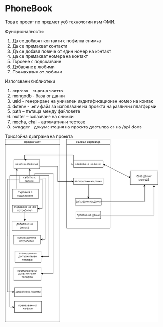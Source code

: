# PhoneBook

Toва е проект по предмет уеб технологии към ФМИ.

Функционалности:
1. Да се добавят контакти с пофилна снимка
2. Да се премахват контакти
3. Да се добавя повече от един номер на контакт
4. Да се премахват номера на контакт
5. Търсене с подсказване
6. Добавяне в любими
7. Премахване от любими

Използвани библиотеки
1. express - сървър частта
2. mongodb - база от данни
3. uuid - генериране на уникален индитификационен номер на контак
4. dotenv - .env файл за използване на проекта на различни платформи
5. path – пътища между файловете
6. multer – запазване на снимки
7. mocha, chai – автоматични тестове
8. swagger – документация на проекта достъпва се на /api-docs

Трислойна диаграма на проекта
![alt text](https://github.com/Daneto123/PhoneBook/blob/main/webtech.drawio.png)
